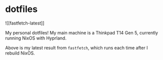 # dotfiles

![[fastfetch-latest]]

My personal dotfiles! My main machine is a Thinkpad T14 Gen 5, currently running NixOS with Hyprland.

Above is my latest result from `fastfetch`, which runs each time after I rebuild NixOS.

